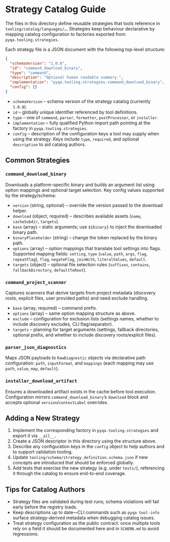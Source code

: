 <!-- SPDX-License-Identifier: MIT -->

<!-- Copyright (c) 2025 Blackcat Informatics® Inc. -->

# Strategy Catalog Guide

The files in this directory define reusable strategies that tools reference in
`tooling/catalog/languages/…`. Strategies keep behaviour declarative by mapping
catalog configuration to factories exported from `pyqa.tooling.strategies`.

Each strategy file is a JSON document with the following top-level structure:

```json
{
  "schemaVersion": "1.0.0",
  "id": "command_download_binary",
  "type": "command",
  "description": "Optional human readable summary.",
  "implementation": "pyqa.tooling.strategies.command_download_binary",
  "config": {}
}
```

- `schemaVersion` – schema version of the strategy catalog (currently `1.0.0`).
- `id` – globally unique identifier referenced by tool definitions.
- `type` – one of `command`, `parser`, `formatter`, `postProcessor`, or
  `installer`.
- `implementation` – fully qualified Python import path pointing at the factory
  in `pyqa.tooling.strategies`.
- `config` – description of the configuration keys a tool may supply when using
  the strategy. Keys include `type`, `required`, and optional `description` to
  aid catalog authors.

## Common Strategies

### `command_download_binary`

Downloads a platform-specific binary and builds an argument list using option
mappings and optional target selection. Key config values supported by the
strategy/schema:

- `version` (string, optional) – override the version passed to the download helper.
- `download` (object, required) – describes available assets (`name`,
  `cacheSubdir`, `targets`).
- `base` (array) – static arguments; use `${binary}` to inject the downloaded
  binary path.
- `binaryPlaceholder` (string) – change the token replaced by the binary path.
- `options` (array) – option mappings that translate tool settings into flags.
  Supported mapping fields: `setting`, `type` (`value`, `path`, `args`, `flag`,
  `repeatFlag`), `flag`, `negateFlag`, `joinWith`, `literalValues`, `default`.
- `targets` (object) – optional file selection rules (`suffixes`, `contains`,
  `fallbackDirectory`, `defaultToRoot`).

### `command_project_scanner`

Captures scanners that derive targets from project metadata (discovery roots,
explicit files, user provided paths) and need exclude handling.

- `base` (array, required) – command prefix.
- `options` (array) – same option mapping structure as above.
- `exclude` – configuration for exclusion lists (settings names, whether to
  include discovery excludes, CLI flag/separator).
- `targets` – planning for target arguments (settings, fallback directories,
  optional prefix, and whether to include discovery roots/explicit files).

### `parser_json_diagnostics`

Maps JSON payloads to `RawDiagnostic` objects via declarative path configuration:
`path`, `inputFormat`, and `mappings` (each mapping may use `path`, `value`,
`map`, `default`).

### `installer_download_artifact`

Ensures a downloaded artifact exists in the cache before tool execution.
Configuration mirrors `command_download_binary`’s `download` block and accepts
optional `version`/`contextLabel` overrides.

## Adding a New Strategy

1. Implement the corresponding factory in `pyqa.tooling.strategies` and export it
   via `__all__`.
1. Create a JSON descriptor in this directory using the structure above.
1. Describe any configuration keys in the `config` object to help authors and to
   support validation tooling.
1. Update `tooling/schema/strategy_definition.schema.json` if new concepts are
   introduced that should be enforced globally.
1. Add tests that exercise the new strategy (e.g. under `tests/`), referencing it
   through the catalog to ensure end-to-end coverage.

## Tips for Catalog Authors

- Strategy files are validated during test runs; schema violations will fail
  early before the registry loads.
- Keep descriptions up to date—CLI commands such as `pyqa tool-info` surface
  strategy-derived metadata when debugging catalog issues.
- Treat strategy configuration as the public contract: once multiple tools rely
  on a field it should be documented here and in `SCHEMA.md` to avoid regressions.
